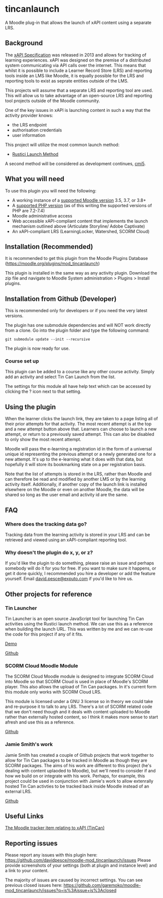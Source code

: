 tincanlaunch
============

A Moodle plug-in that allows the launch of xAPI content using a separate LRS. 

## Background
The [xAPI Specification](https://github.com/adlnet/xAPI-Spec) was released in 2013 and allows for tracking 
of learning experiences. xAPI was designed on the premise of a distributed system communicating via 
API calls over the internet. This means that whilst it is possible to include a Learner Record Store (LRS) and 
reporting tools inside an LMS like Moodle, it is equally possible for the LRS and reporting tools to exist as 
seprate entities outside of the LMS.

This projects will assume that a separate LRS and reporting tool are used. This will allow us to take 
advantage of an open-source LRS and reporting tool projects outside of the Moodle community.

One of the key issues in xAPI is launching content in such a way that the activity provider knows:
* the LRS endpoint
* authorisation credentials
* user information


This project will utilize the most common launch method:
* [Rustici Launch Method](https://github.com/RusticiSoftware/launch/blob/master/lms_lrs.md)

A second method will be considered as development continues, [cmi5](http://aicc.github.io/CMI-5_Spec_Current/). 
 

## What you will need
To use this plugin you will need the following:
* A working instance of a [supported Moodle version](https://docs.moodle.org/dev/Releases) 3.5, 3.7, or 3.8+
* A [supported PHP version](https://www.php.net/supported-versions.php) (as of this writing the supported versions of PHP are 7.2-7.4)
* Moodle administrative access
* Web accessible xAPI-compliant content that implements the launch mechanism outlined above (Articulate Storyline/ Adobe Captivate)
* An xAPI-compliant LRS (LearningLocker, Watershed, SCORM Cloud)


## Installation (Recommended)
It is recommended to get this plugin from the Moodle Plugins Database (https://moodle.org/plugins/mod_tincanlaunch)

This plugin is installed in the same way as any activity plugin. Download the zip file and navigate to Moodle
System administration > Plugins > Install plugins.

## Installation from Github (Developer)

This is recommended only for developers or if you need the very latest versions. 

The plugin has one submodule dependencies and will NOT work directly from a clone. Go into the plugin folder
and type the following command:

```git submodule update --init --recursive```

The plugin is now ready for use.

### Course set up
This plugin can be added to a course like any other course activity. Simply add an activity and select Tin Can 
Launch from the list.

The settings for this module all have help text which can be accessed by clicking the ? icon next to that setting. 

## Using the plugin
When the learner clicks the launch link, they are taken to a page listing all of their prior attempts for that 
activity. The most recent attempt is at the top and a new attempt button above that. Learners can choose to 
launch a new attempt, or return to a previously saved attempt. This can also be disabled to only show the most
recent attempt.

Moodle will pass the e-learning a registration id in the form of a universal unique id representing the previous 
attempt or a newly generated one for a new attempt. It's up to the e-learning what it does with that data, but 
hopefully it will store its bookmarking state on a per registration basis.

Note that the list of attempts is stored in the LRS, rather than Moodle and can therefore be read and modified 
by another LMS or by the learning activity itself. Additionally, if another copy of the launch link is installed 
elsewhere on the Moodle or even on another Moodle, the data will be shared so long as the user email and activity 
id are the same.

## FAQ

### Where does the tracking data go?
Tracking data from the learning activity is stored in your LRS and can be retrieved and viewed using an xAPI-compliant reporting tool.


### Why doesn't the plugin do x, y, or z?
If you'd like the plugin to do something, please raise an issue and perhaps somebody will do it for you for free. 
If you want to make sure it happens, or get it done quickly, I recommended you hire a developer or add the feature 
yourself. Email [david.pesce@exputo.com](mailto:david.pesce@exputo.com) if you'd like to hire us.


## Other projects for reference
### Tin Launcher
Tin Launcher is an open source JavaScript tool for launching Tin Can activities using the Rustici launch method. We can
use this as a reference when building the launch URL. This was written by me and we can re-use the code for this 
project if any of it fits. 

[Demo](http://garemoko.github.io/Tin-launcher/)

[Github](https://github.com/garemoko/Tin-launcher)

### SCORM Cloud Moodle Module
The SCORM Cloud Moodle module is designed to integrate SCORM Cloud into Moodle so that SCORM Cloud is used in
place of Moodle's SCORM player. This also allows the upload of Tin Can packages. In it's current form this module only
works with SCORM Cloud LRS. 

This module is licensed under a GNU 3 license so in theory we could take and re-purpose it to talk to any LRS. 
There's a lot of SCORM related code that we don't need though and it deals with content uploaded to Moodle rather than 
externally hosted content, so I think it makes more sense to start afresh and use this as a reference. 

[Github](https://github.com/RusticiSoftware/SCORMCloud_MoodleModule)

### Jamie Smith's work
Jamie Smith has created a couple of Github projects that work together to allow for Tin Can packages to be
tracked in Moodle as though they are SCORM packages. The aims of his work are different to this project (he's dealing
with content uplaoded to Moodle), but we'll need to consider if and how we build on or integrate with his work. 
Perhaps, for example, this project could be used in conjunction with Jamie's work to allow extenrally hosted Tin Can
activties to be tracked back inside Moodle instead of an external LRS. 

[Github](https://github.com/jgsmitty)

## Useful Links
[The Moodle tracker item relating to xAPI (TinCan)](https://tracker.moodle.org/browse/MDL-35433)

## Reporting issues
Please report any issues with this plugin here: https://github.com/davidpesce/moodle-mod_tincanlaunch/issues
Please provide screenshots of your settings (both at plugin and instance level) and a link to your content. 

The majority of issues are caused by incorrect settings. You can see previous closed issues here: https://github.com/garemoko/moodle-mod_tincanlaunch/issues?q=is%3Aissue+is%3Aclosed
